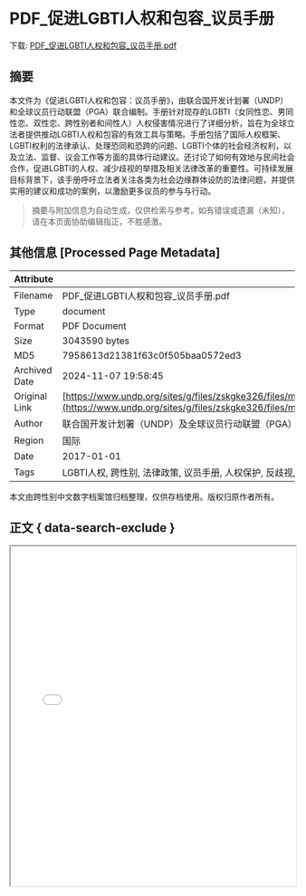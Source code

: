 # PDF_促进LGBTI人权和包容_议员手册

<!-- tcd_download_link -->
下载: <a href="../PDF_促进LGBTI人权和包容_议员手册.pdf" download>PDF_促进LGBTI人权和包容_议员手册.pdf</a>
<!-- tcd_download_link_end -->

## 摘要

<!-- tcd_abstract -->
本文件为《促进LGBTI人权和包容：议员手册》，由联合国开发计划署（UNDP）和全球议员行动联盟（PGA）联合编制。手册针对现存的LGBTI（女同性恋、男同性恋、双性恋、跨性别者和间性人）人权侵害情况进行了详细分析，旨在为全球立法者提供推动LGBTI人权和包容的有效工具与策略。手册包括了国际人权框架、LGBTI权利的法律承认、处理恐同和恐跨的问题、LGBTI个体的社会经济权利，以及立法、监督、议会工作等方面的具体行动建议。还讨论了如何有效地与民间社会合作，促进LGBTI的人权、减少歧视的举措及相关法律改革的重要性。可持续发展目标背景下，该手册呼吁立法者关注各类为社会边缘群体设防的法律问题，并提供实用的建议和成功的案例，以激励更多议员的参与与行动。

<!-- tcd_abstract_end -->

> 摘要与附加信息为自动生成，仅供检索与参考。如有错误或遗漏（未知），请在本页面协助编辑指正，不胜感激。

## 其他信息 [Processed Page Metadata]

| Attribute       | Value                                  |
|-----------------|----------------------------------------|
| Filename        | PDF_促进LGBTI人权和包容_议员手册.pdf                             |
| Type            | document                                 |
| Format          | PDF Document                               |
| Size            | 3043590 bytes                           |
| MD5             | 7958613d21381f63c0f505baa0572ed3                                  |
| Archived Date   | 2024-11-07 19:58:45                             |
| Original Link   | [https://www.undp.org/sites/g/files/zskgke326/files/migration/cn/0733bd5ba1d5d589eedb8e18f9ee647c3d511f0c54137b714b0b24d3a059649a.pdf](https://www.undp.org/sites/g/files/zskgke326/files/migration/cn/0733bd5ba1d5d589eedb8e18f9ee647c3d511f0c54137b714b0b24d3a059649a.pdf)                         |
| Author          | 联合国开发计划署（UNDP）及全球议员行动联盟（PGA）                               |
| Region          | 国际                               |
| Date            | 2017-01-01                                 |
| Tags            | LGBTI人权, 跨性别, 法律政策, 议员手册, 人权保护, 反歧视, 性别平等, 可持续发展目标                                 |

本文由跨性别中文数字档案馆归档整理，仅供存档使用。版权归原作者所有。


## 正文 { data-search-exclude }

<!-- tcd_main_text -->
<iframe src="../PDF_促进LGBTI人权和包容_议员手册.pdf" width="100%" height="600px">
    <p>无法显示PDF，请下载查看。</p>
</iframe>
<!-- tcd_main_text_end -->

